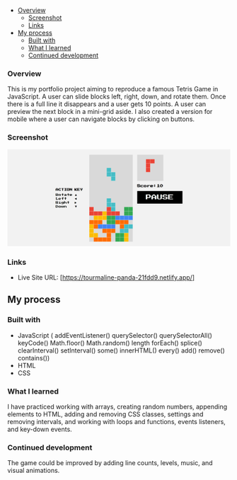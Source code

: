 - [Overview](#overview)
  - [Screenshot](#screenshot)
  - [Links](#links)
- [My process](#my-process)
  - [Built with](#built-with)
  - [What I learned](#what-i-learned)
  - [Continued development](#continued-development)

### Overview
This is my portfolio project aiming to reproduce a famous Tetris Game in JavaScript. A user can slide blocks left, right, down, and rotate them. Once there is a full line it disappears and a user gets 10 points. A user can preview the next block in a mini-grid aside. I also created a version for mobile where a user can navigate blocks by clicking on buttons. 

### Screenshot

![Screenshot](screenshot.png)

### Links

- Live Site URL: [https://tourmaline-panda-21fdd9.netlify.app/]

## My process

### Built with

- JavaScript (
addEventListener()
querySelector()
querySelectorAll()
keyCode()
Math.floor()
Math.random()
length
forEach()
splice()
clearInterval()
setInterval()
some()
innerHTML()
every()
add()
remove()
contains())
- HTML
- CSS 

### What I learned

I have practiced working with arrays, creating random numbers, appending elements to HTML, adding and removing CSS classes, settings and removing intervals, and working with loops and functions, events listeners, and key-down events.

### Continued development

The game could be improved by adding line counts, levels, music, and visual animations. 

